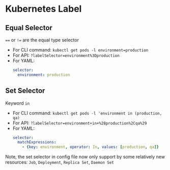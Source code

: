 # Kubernetes Label

## Equal Selector

`==` or `!=` are the equal type selector

- For CLI command: `kubectl get pods -l environment=production`
- For API: `?labelSelector=environment%3Dproduction`
- For YAML: 
  ```yaml
  selector:
    environment: production
  ```

## Set Selector

Keyword `in`

- For CLI command: `kubectl get pods -l 'environment in (production, qa)`
- For API: `?labelSelector=environment+in+%28production%2Cqa%29`
- For YAML: 
  ```yaml
  selector:
    matchExpressions:
      - {key: environment, operator: In, values: [production, qa]}
  ```

Note, the set selector in config file now only support by some relatively new resources: `Job`, `Deployment`, `Replica Set`, `Daemon Set`